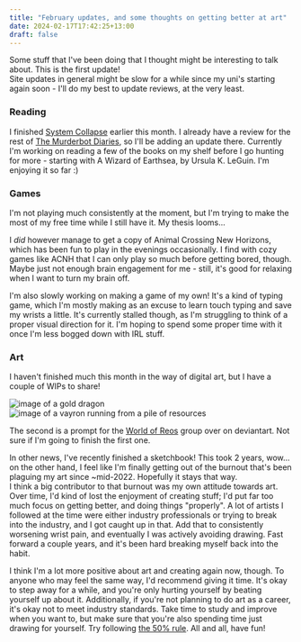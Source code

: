 ```yaml
---
title: "February updates, and some thoughts on getting better at art"
date: 2024-02-17T17:42:25+13:00
draft: false
---
```



Some stuff that I've been doing that I thought might be interesting to talk about. This is the first update!    
Site updates in general might be slow for a while since my uni's starting again soon - I'll do my best to update reviews, at the very least.

### Reading

I finished [System Collapse](https://www.goodreads.com/en/book/show/65211701) earlier this month. I already have a review for the rest of [The Murderbot Diaries](/reviews/murderbot), so I'll be adding an update there. Currently I'm working on reading a few of the books on my shelf before I go hunting for more - starting with A Wizard of Earthsea, by Ursula K. LeGuin. I'm enjoying it so far :)

### Games

I'm not playing much consistently at the moment, but I'm trying to make the most of my free time while I still have it. My thesis looms...  

I *did* however manage to get a copy of Animal Crossing New Horizons, which has been fun to play in the evenings occasionally. I find with cozy games like ACNH that I can only play so much before getting bored, though. Maybe just not enough brain engagement for me - still, it's good for relaxing when I want to turn my brain off.  

I'm also slowly working on making a game of my own! It's a kind of typing game, which I'm mostly making as an excuse to learn touch typing and save my wrists a little. It's currently stalled though, as I'm struggling to think of a proper visual direction for it. I'm hoping to spend some proper time with it once I'm less bogged down with IRL stuff.


### Art

I haven't finished much this month in the way of digital art, but I have a couple of WIPs to share!

![image of a gold dragon](../images/gold-dragon.png) ![image of a vayron running from a pile of resources](../images/haedian-wip.png)

The second is a prompt for the [World of Reos](https://www.deviantart.com/world-of-reos) group over on deviantart. Not sure if I'm going to finish the first one.

In other news, I've recently finished a sketchbook! This took 2 years, wow... on the other hand, I feel like I'm finally getting out of the burnout that's been plaguing my art since ~mid-2022. Hopefully it stays that way.  
I think a big contributor to that burnout was my own attitude towards art. Over time, I'd kind of lost the enjoyment of creating stuff; I'd put far too much focus on getting better, and doing things "properly". A lot of artists I followed at the time were either industry professionals or trying to break into the industry, and I got caught up in that. Add that to consistently worsening wrist pain, and eventually I was actively avoiding drawing. Fast forward a couple years, and it's been hard breaking myself back into the habit.  

I think I'm a lot more positive about art and creating again now, though. To anyone who may feel the same way, I'd recommend giving it time. It's okay to step away for a while, and you're only hurting yourself by beating yourself up about it. Additionally, if you're not planning to do art as a career, it's okay not to meet industry standards. Take time to study and improve when you want to, but make sure that you're also spending time just drawing for yourself. Try following [the 50% rule](https://drawabox.com/lesson/0/2/50percent). All and all, have fun!